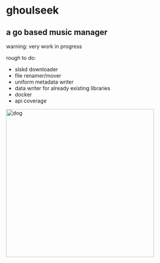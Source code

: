 # ghoulseek
## a go based music manager

warning: very work in progress  

rough to do:
- slskd downloader
- file renamer/mover
- uniform metadata writer
- data writer for already existing libraries
- docker
- api coverage
<img width="400" height="400" alt="dog" src="https://github.com/user-attachments/assets/886ab8a4-576c-46d4-8dd7-eeb46f220f48" />